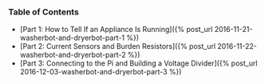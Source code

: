 ### Table of Contents

* [Part 1: How to Tell If an Appliance Is Running]({% post_url 2016-11-21-washerbot-and-dryerbot-part-1 %})
* [Part 2: Current Sensors and Burden Resistors]({% post_url 2016-11-22-washerbot-and-dryerbot-part-2 %})
* [Part 3: Connecting to the Pi and Building a Voltage Divider]({% post_url 2016-12-03-washerbot-and-dryerbot-part-3 %})
